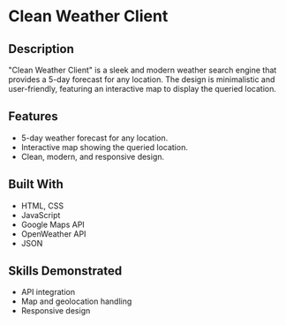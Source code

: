# Clean Weather Client

## Description

"Clean Weather Client" is a sleek and modern weather search engine that provides a 5-day forecast for any location. The design is minimalistic and user-friendly, featuring an interactive map to display the queried location.

## Features

- 5-day weather forecast for any location.
- Interactive map showing the queried location.
- Clean, modern, and responsive design.

## Built With

- HTML, CSS
- JavaScript
- Google Maps API
- OpenWeather API
- JSON

## Skills Demonstrated

- API integration
- Map and geolocation handling
- Responsive design
